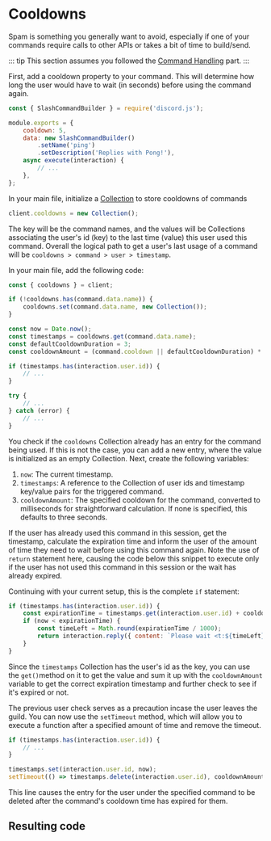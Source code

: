 # Cooldowns

Spam is something you generally want to avoid, especially if one of your commands require calls to other APIs or takes a bit of time to build/send.

::: tip
This section assumes you followed the [Command Handling](/creating-your-bot/command-handling.md) part.
:::

First, add a cooldown property to your command. This will determine how long the user would have to wait (in seconds) before using the command again.

```js {4}
const { SlashCommandBuilder } = require('discord.js');

module.exports = {
	cooldown: 5,
	data: new SlashCommandBuilder()
		.setName('ping')
		.setDescription('Replies with Pong!'),
	async execute(interaction) {
		// ...
	},
};
```

In your main file, initialize a [Collection](/additional-info/collections.md) to store cooldowns of commands

```js {1}
client.cooldowns = new Collection();
```

The key will be the command names, and the values will be Collections associating the user's id (key) to the last time (value) this user used this command. Overall the logical path to get a user's last usage of a command will be `cooldowns > command > user > timestamp`.

In your main file, add the following code:

```js {1,3-5,7-10,12-14}
const { cooldowns } = client;

if (!cooldowns.has(command.data.name)) {
	cooldowns.set(command.data.name, new Collection());
}

const now = Date.now();
const timestamps = cooldowns.get(command.data.name);
const defaultCooldownDuration = 3;
const cooldownAmount = (command.cooldown || defaultCooldownDuration) * 1000;

if (timestamps.has(interaction.user.id)) {
	// ...
}

try {
	// ...
} catch (error) {
	// ...
}
```

You check if the `cooldowns` Collection already has an entry for the command being used. If this is not the case, you can add a new entry, where the value is initialized as an empty Collection. Next, create the following variables:

1. `now`: The current timestamp.
2. `timestamps`: A reference to the Collection of user ids and timestamp key/value pairs for the triggered command.
3. `cooldownAmount`: The specified cooldown for the command, converted to milliseconds for straightforward calculation. If none is specified, this defaults to three seconds.

If the user has already used this command in this session, get the timestamp, calculate the expiration time and inform the user of the amount of time they need to wait before using this command again. Note the use of `return` statement here, causing the code below this snippet to execute only if the user has not used this command in this session or the wait has already expired.

Continuing with your current setup, this is the complete `if` statement:

```js {2,4-7}
if (timestamps.has(interaction.user.id)) {
	const expirationTime = timestamps.get(interaction.user.id) + cooldownAmount;
	if (now < expirationTime) {
		const timeLeft = Math.round(expirationTime / 1000);
		return interaction.reply({ content: `Please wait <t:${timeLeft}:R> more second(s) before reusing the \`${command.data.name}\` command.`, ephemeral: true });
	}
}
```

Since the `timestamps` Collection has the user's id as the key, you can use the `get()`method on it to get the value and sum it up with the `cooldownAmount` variable to get the correct expiration timestamp and further check to see if it's expired or not.

The previous user check serves as a precaution incase the user leaves the guild. You can now use the `setTimeout` method, which will allow you to execute a function after a specified amount of time and remove the timeout.

```js {5-6}
if (timestamps.has(interaction.user.id)) {
	// ...
}

timestamps.set(interaction.user.id, now);
setTimeout(() => timestamps.delete(interaction.user.id), cooldownAmount);
```

This line causes the entry for the user under the specified command to be deleted after the command's cooldown time has expired for them.

## Resulting code

<ResultingCode path="additional-features/cooldowns" />